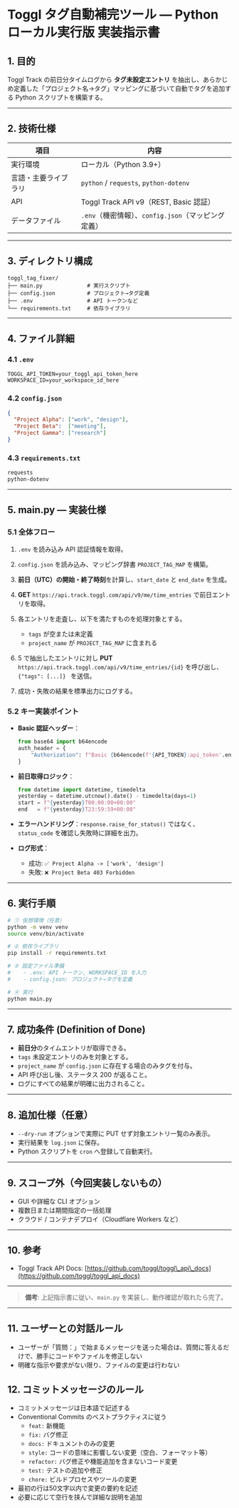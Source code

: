 # Toggl タグ自動補完ツール — Python ローカル実行版 実装指示書

## 1. 目的

Toggl Track の前日分タイムログから **タグ未設定エントリ** を抽出し、あらかじめ定義した「プロジェクト名→タグ」マッピングに基づいて自動でタグを追加する Python スクリプトを構築する。

---

## 2. 技術仕様

| 項目         | 内容                                     |
| ---------- | -------------------------------------- |
| 実行環境       | ローカル（Python 3.9+）                      |
| 言語・主要ライブラリ | `python` / `requests`, `python-dotenv` |
| API        | Toggl Track API v9（REST, Basic 認証）     |
| データファイル    | `.env`（機密情報）、`config.json`（マッピング定義）    |

---

## 3. ディレクトリ構成

```
toggl_tag_fixer/
├── main.py              # 実行スクリプト
├── config.json          # プロジェクト→タグ定義
├── .env                 # API トークンなど
└── requirements.txt     # 依存ライブラリ
```

---

## 4. ファイル詳細

### 4.1 `.env`

```env
TOGGL_API_TOKEN=your_toggl_api_token_here
WORKSPACE_ID=your_workspace_id_here
```

### 4.2 `config.json`

```json
{
  "Project Alpha": ["work", "design"],
  "Project Beta":  ["meeting"],
  "Project Gamma": ["research"]
}
```

### 4.3 `requirements.txt`

```txt
requests
python-dotenv
```

---

## 5. main.py — 実装仕様

### 5.1 全体フロー

1. `.env` を読み込み API 認証情報を取得。
2. `config.json` を読み込み、マッピング辞書 `PROJECT_TAG_MAP` を構築。
3. **前日（UTC）の開始・終了時刻**を計算し、`start_date` と `end_date` を生成。
4. **GET** `https://api.track.toggl.com/api/v9/me/time_entries` で前日エントリを取得。
5. 各エントリを走査し、以下を満たすものを処理対象とする。

   * `tags` が空または未定義
   * `project_name` が `PROJECT_TAG_MAP` に含まれる
6. 5 で抽出したエントリに対し **PUT** `https://api.track.toggl.com/api/v9/time_entries/{id}` を呼び出し、`{"tags": [...]} ` を送信。
7. 成功・失敗の結果を標準出力にログする。

### 5.2 キー実装ポイント

* **Basic 認証ヘッダー**：

  ```python
  from base64 import b64encode
  auth_header = {
      "Authorization": f"Basic {b64encode(f'{API_TOKEN}:api_token'.encode()).decode()}"
  }
  ```
* **前日取得ロジック**：

  ```python
  from datetime import datetime, timedelta
  yesterday = datetime.utcnow().date() - timedelta(days=1)
  start = f"{yesterday}T00:00:00+00:00"
  end   = f"{yesterday}T23:59:59+00:00"
  ```
* **エラーハンドリング**：`response.raise_for_status()` ではなく、`status_code` を確認し失敗時に詳細を出力。
* **ログ形式**：

  * 成功: `✅ Project Alpha -> ['work', 'design']`
  * 失敗: `❌ Project Beta 403 Forbidden`

---

## 6. 実行手順

```bash
# ① 仮想環境（任意）
python -m venv venv
source venv/bin/activate

# ② 依存ライブラリ
pip install -r requirements.txt

# ③ 設定ファイル準備
#    - .env: API トークン, WORKSPACE_ID を入力
#    - config.json: プロジェクト→タグを定義

# ④ 実行
python main.py
```

---

## 7. 成功条件 (Definition of Done)

* **前日分**のタイムエントリが取得できる。
* `tags` 未設定エントリのみを対象とする。
* `project_name` が `config.json` に存在する場合のみタグを付与。
* API 呼び出し後、ステータス 200 が返ること。
* ログにすべての結果が明確に出力されること。

---

## 8. 追加仕様（任意）

* `--dry-run` オプションで実際に PUT せず対象エントリ一覧のみ表示。
* 実行結果を `log.json` に保存。
* Python スクリプトを `cron` へ登録して自動実行。

---

## 9. スコープ外（今回実装しないもの）

* GUI や詳細な CLI オプション
* 複数日または期間指定の一括処理
* クラウド / コンテナデプロイ（Cloudflare Workers など）

---

## 10. 参考

* Toggl Track API Docs: [https://github.com/toggl/toggl\_api\_docs](https://github.com/toggl/toggl_api_docs)

---

> **備考**: 上記指示書に従い、`main.py` を実装し、動作確認が取れたら完了。

---

## 11. ユーザーとの対話ルール

- ユーザーが「質問：」で始まるメッセージを送った場合は、質問に答えるだけで、勝手にコードやファイルを修正しない
- 明確な指示や要求がない限り、ファイルの変更は行わない

## 12. コミットメッセージのルール

- コミットメッセージは日本語で記述する
- Conventional Commits のベストプラクティスに従う
  - `feat:` 新機能
  - `fix:` バグ修正
  - `docs:` ドキュメントのみの変更
  - `style:` コードの意味に影響しない変更（空白、フォーマット等）
  - `refactor:` バグ修正や機能追加を含まないコード変更
  - `test:` テストの追加や修正
  - `chore:` ビルドプロセスやツールの変更
- 最初の行は50文字以内で変更の要約を記述
- 必要に応じて空行を挟んで詳細な説明を追加
